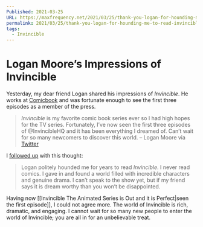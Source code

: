 ```yaml
---
Published: 2021-03-25
URL: https://maxfrequency.net/2021/03/25/thank-you-logan-for-hounding-me-to-read-invincible/
permalink: 2021/03/25/thank-you-logan-for-hounding-me-to-read-invincible/
tags:
  - Invincible
---
```

# Logan Moore’s Impressions of Invincible

Yesterday, my dear friend Logan shared his impressions of *Invincible*. He works at [Comicbook](https://comicbook.com/) and was fortunate enough to see the first three episodes as a member of the press.

> *Invincible* is my favorite comic book series ever so I had high hopes for the TV series. Fortunately, I’ve now seen the first three episodes of @InvincibleHQ and it has been everything I dreamed of. Can’t wait for so many newcomers to discover this world. – Logan Moore via [Twitter](https://twitter.com/MooreMan12/status/1374746479622029314)

I [followed up](https://twitter.com/MooreMan12/status/1374746479622029314) with this thought:

> Logan politely hounded me for years to read *Invincible*. I never read comics. I gave in and found a world filled with incredible characters and genuine drama. I can’t speak to the show yet, but if my friend says it is dream worthy than you won’t be disappointed.

Having now [[Invincible The Animated Series is Out and it is Perfect|seen the first episode]], I could not agree more. The world of Invincible is rich, dramatic, and engaging. I cannot wait for so many new people to enter the world of Invincible; you are all in for an unbelievable treat.